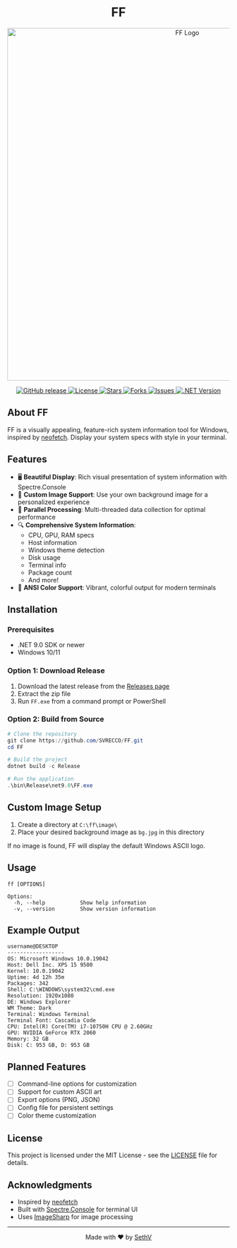 <h1 align="center">
FF
</h1>
<p align="center">
  <img src="https://techstarwebsolutions.com/images/FF.png" alt="FF Logo" width="800"/>
</p>

<p align="center">
  <a href="https://github.com/SVRECCO/FF/releases">
    <img src="https://img.shields.io/github/v/release/SVRECCO/FF?include_prereleases&style=flat-square" alt="GitHub release">
  </a>
  <a href="https://github.com/SVRECCO/FF/blob/main/LICENSE">
    <img src="https://img.shields.io/github/license/SVRECCO/FF?style=flat-square" alt="License">
  </a>
  <a href="https://github.com/SVRECCO/FF/stargazers">
    <img src="https://img.shields.io/github/stars/SVRECCO/FF?style=flat-square" alt="Stars">
  </a>
  <a href="https://github.com/SVRECCO/FF/network/members">
    <img src="https://img.shields.io/github/forks/SVRECCO/FF?style=flat-square" alt="Forks">
  </a>
  <a href="https://github.com/SVRECCO/FF/issues">
    <img src="https://img.shields.io/github/issues/SVRECCO/FF?style=flat-square" alt="Issues">
  </a>
  <a href="https://dotnet.microsoft.com/">
    <img src="https://img.shields.io/badge/.NET-%3E%3D9.0-blueviolet?style=flat-square" alt=".NET Version">
  </a>
</p>

## About FF

FF is a visually appealing, feature-rich system information tool for Windows, inspired by [neofetch](https://github.com/dylanaraps/neofetch). Display your system specs with style in your terminal.

## Features

- 🖥️ **Beautiful Display**: Rich visual presentation of system information with Spectre.Console
- 🎨 **Custom Image Support**: Use your own background image for a personalized experience
- 🚀 **Parallel Processing**: Multi-threaded data collection for optimal performance 
- 🔍 **Comprehensive System Information**: 
  - CPU, GPU, RAM specs
  - Host information
  - Windows theme detection
  - Disk usage
  - Terminal info
  - Package count
  - And more!
- 🌈 **ANSI Color Support**: Vibrant, colorful output for modern terminals

## Installation

### Prerequisites

- .NET 9.0 SDK or newer
- Windows 10/11

### Option 1: Download Release

1. Download the latest release from the [Releases page](https://github.com/SVRECCO/FF/releases)
2. Extract the zip file
3. Run `FF.exe` from a command prompt or PowerShell

### Option 2: Build from Source

```powershell
# Clone the repository
git clone https://github.com/SVRECCO/FF.git
cd FF

# Build the project
dotnet build -c Release

# Run the application
.\bin\Release\net9.0\FF.exe
```

## Custom Image Setup

1. Create a directory at `C:\ff\image\`
2. Place your desired background image as `bg.jpg` in this directory

If no image is found, FF will display the default Windows ASCII logo.

## Usage

```
ff [OPTIONS]

Options:
  -h, --help           Show help information
  -v, --version        Show version information
```

## Example Output

```
username@DESKTOP
------------------
OS: Microsoft Windows 10.0.19042
Host: Dell Inc. XPS 15 9500
Kernel: 10.0.19042
Uptime: 4d 12h 35m
Packages: 342
Shell: C:\WINDOWS\system32\cmd.exe
Resolution: 1920x1080
DE: Windows Explorer
WM Theme: Dark
Terminal: Windows Terminal
Terminal Font: Cascadia Code
CPU: Intel(R) Core(TM) i7-10750H CPU @ 2.60GHz
GPU: NVIDIA GeForce RTX 2060
Memory: 32 GB
Disk: C: 953 GB, D: 953 GB
```

## Planned Features

- [ ] Command-line options for customization
- [ ] Support for custom ASCII art
- [ ] Export options (PNG, JSON)
- [ ] Config file for persistent settings
- [ ] Color theme customization

## License

This project is licensed under the MIT License - see the [LICENSE](LICENSE) file for details.

## Acknowledgments

- Inspired by [neofetch](https://github.com/dylanaraps/neofetch)
- Built with [Spectre.Console](https://spectreconsole.net/) for terminal UI
- Uses [ImageSharp](https://sixlabors.com/products/imagesharp/) for image processing

---

<p align="center">
  Made with ❤️ by <a href="https://github.com/SVRECCO">SethV</a>
</p>
